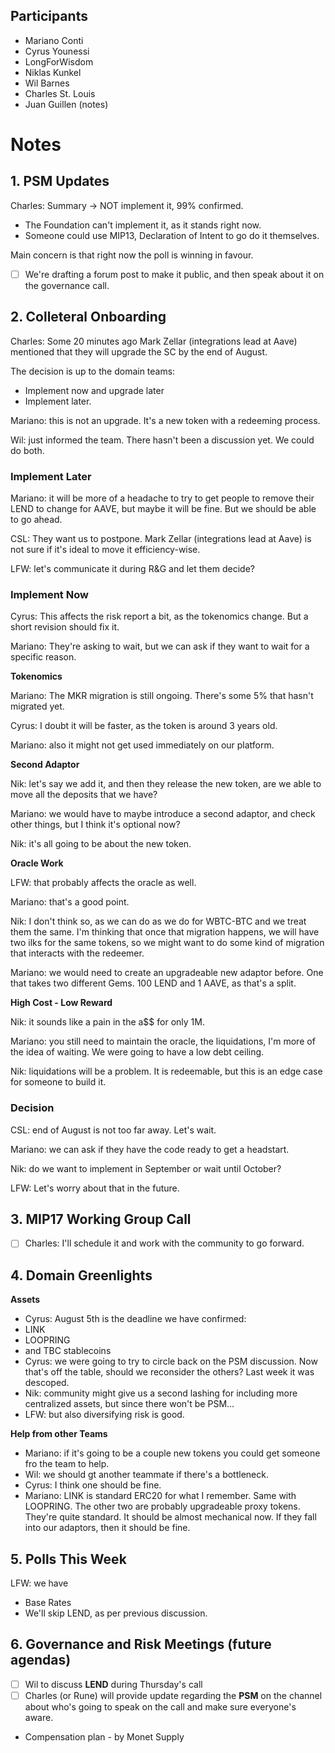 ## Participants

- Mariano Conti
- Cyrus Younessi
- LongForWisdom
- Niklas Kunkel
- Wil Barnes
- Charles St. Louis
- Juan Guillen (notes)

# Notes

## 1. PSM Updates

Charles: Summary → NOT implement it, 99% confirmed.

- The Foundation can't implement it, as it stands right now.
- Someone could use MIP13, Declaration of Intent to go do it themselves.

Main concern is that right now the poll is winning in favour.

- [ ] We're drafting a forum post to make it public, and then speak about it on the governance call.

## 2. Colleteral Onboarding

Charles: Some 20 minutes ago Mark Zellar (integrations lead at Aave) mentioned that they will upgrade the SC by the end of August.

The decision is up to the domain teams:

- Implement now and upgrade later
- Implement later.

Mariano: this is not an upgrade. It's a new token with a redeeming process.

Wil: just informed the team. There hasn't been a discussion yet. We could do both.

### **Implement Later**

Mariano: it will be more of a headache to try to get people to remove their LEND to change for AAVE, but maybe it will be fine. But we should be able to go ahead.

CSL: They want us to postpone. Mark Zellar (integrations lead at Aave) is not sure if it's ideal to move it efficiency-wise.

LFW: let's communicate it during R&G and let them decide?

### **Implement Now**

Cyrus: This affects the risk report a bit, as the tokenomics change. But a short revision should fix it.

Mariano: They're asking to wait, but we can ask if they want to wait for a specific reason.

**Tokenomics**

Mariano: The MKR migration is still ongoing. There's some 5% that hasn't migrated yet.

Cyrus: I doubt it will be faster, as the token is around 3 years old.

Mariano: also it might not get used immediately on our platform.

**Second Adaptor**

Nik: let's say we add it, and then they release the new token, are we able to move all the deposits that we have?

Mariano: we would have to maybe introduce a second adaptor, and check other things, but I think it's optional now?

Nik: it's all going to be about the new token.

**Oracle Work**

LFW: that probably affects the oracle as well.

Mariano: that's a good point.

Nik: I don't think so, as we can do as we do for WBTC-BTC and we treat them the same. I'm thinking that once that migration happens, we will have two ilks for the same tokens, so we might want to do some kind of migration that interacts with the redeemer.

Mariano: we would need to create an upgradeable new adaptor before. One that takes two different Gems. 100 LEND and 1 AAVE, as that's a split.

**High Cost - Low Reward**

Nik: it sounds like a pain in the a\$\$ for only 1M.

Mariano: you still need to maintain the oracle, the liquidations, I'm more of the idea of waiting. We were going to have a low debt ceiling.

Nik: liquidations will be a problem. It is redeemable, but this is an edge case for someone to build it.

### Decision

CSL: end of August is not too far away. Let's wait.

Mariano: we can ask if they have the code ready to get a headstart.

Nik: do we want to implement in September or wait until October?

LFW: Let's worry about that in the future.

## 3. MIP17 Working Group Call

- [ ] Charles: I'll schedule it and work with the community to go forward.

## 4. Domain Greenlights

**Assets**

- Cyrus: August 5th is the deadline we have confirmed:
- LINK
- LOOPRING
- and TBC stablecoins
- Cyrus: we were going to try to circle back on the PSM discussion. Now that's off the table, should we reconsider the others? Last week it was descoped.
- Nik: community might give us a second lashing for including more centralized assets, but since there won't be PSM...
- LFW: but also diversifying risk is good.

**Help from other Teams**

- Mariano: if it's going to be a couple new tokens you could get someone fro the team to help.
- Wil: we should gt another teammate if there's a bottleneck.
- Cyrus: I think one should be fine.
- Mariano: LINK is standard ERC20 for what I remember. Same with LOOPRING. The other two are probably upgradeable proxy tokens. They're quite standard. It should be almost mechanical now. If they fall into our adaptors, then it should be fine.

## 5. Polls This Week

LFW: we have

- Base Rates
- We'll skip LEND, as per previous discussion.

## 6. Governance and Risk Meetings (future agendas)

- [ ] Wil to discuss **LEND** during Thursday's call
- [ ] Charles (or Rune) will provide update regarding the **PSM** on the channel about who's going to speak on the call and make sure everyone's aware.
- Compensation plan - by Monet Supply
